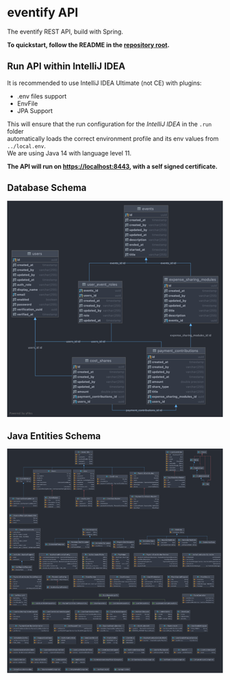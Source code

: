 # eventify API

The eventify REST API, build with Spring.

**To quickstart, follow the README in
the [repository root](https://github.com/kelzenberg/eventify/blob/master/README.md).**


## Run API within IntelliJ IDEA

It is recommended to use IntelliJ IDEA Ultimate (not CE) with plugins:

- .env files support
- EnvFile
- JPA Support

This will ensure that the run configuration for the _IntelliJ IDEA_ in the `.run` folder  
automatically loads the correct environment profile and its env values from `../local.env`.  
We are using Java 14 with language level 11.

**The API will run on [https://localhost:8443](https://localhost:8443), with a self signed certificate.**

## Database Schema

![Data Layer](../.github/database_schema.png)

## Java Entities Schema

![Data Layer](../.github/entities_schema.png)
